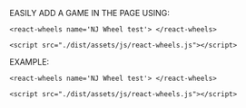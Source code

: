 EASILY ADD A GAME IN THE PAGE USING:

    <react-wheels name='NJ Wheel test'> </react-wheels>      
    
    <script src="./dist/assets/js/react-wheels.js"></script>


EXAMPLE:

<!DOCTYPE html>
<html lang="en">
  <head>
    <meta charset="utf-8">
    <title>React App</title>
    <link rel="stylesheet" href="dist/assets/css/main.css">
  </head>
  <body>

    <react-wheels name='NJ Wheel test'> </react-wheels>      
    
    <script src="./dist/assets/js/react-wheels.js"></script>
  </body>
</html>
